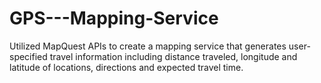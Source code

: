 # GPS---Mapping-Service

Utilized MapQuest APIs to create a mapping service that generates user-specified travel information including 
distance traveled, longitude and latitude of locations, directions and expected travel time. 
